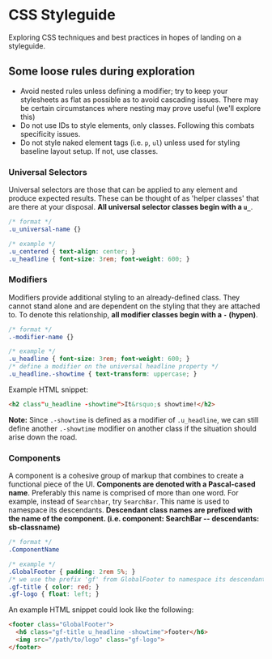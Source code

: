 # CSS Styleguide
Exploring CSS techniques and best practices in hopes of landing on a styleguide.

## Some loose rules during exploration

- Avoid nested rules unless defining a modifier; try to keep your stylesheets as flat as possible as to avoid cascading issues. There may be certain circumstances where nesting may prove useful (we'll explore this)
- Do not use IDs to style elements, only classes. Following this combats specificity issues.
- Do not style naked element tags (i.e. `p`, `ul`) unless used for styling baseline layout setup. If not, use classes.


### Universal Selectors

Universal selectors are those that can be applied to any element and produce expected results. These can be thought of as 'helper classes' that are there at your disposal. **All universal selector classes begin with a `u_`**.

```css
/* format */
.u_universal-name {}

/* example */
.u_centered { text-align: center; }
.u_headline { font-size: 3rem; font-weight: 600; }
```

### Modifiers

Modifiers provide additional styling to an already-defined class. They cannot stand alone and are dependent on the styling that they are attached to. To denote this relationship, **all modifier classes begin with a `-` (hypen)**.

```css
/* format */
.-modifier-name {}

/* example */
.u_headline { font-size: 3rem; font-weight: 600; }
/* define a modifier on the universal headline property */
.u_headline.-showtime { text-transform: uppercase; }
```

Example HTML snippet:

```html
<h2 class"u_headline -showtime">It&rsquo;s showtime!</h2>
```

**Note:** Since `.-showtime` is defined as a modifier of `.u_headline`, we can still define another `.-showtime` modifier on another class if the situation should arise down the road.


### Components

A component is a cohesive group of markup that combines to create a functional piece of the UI. **Components are denoted with a Pascal-cased name**. Preferably this name is comprised of more than one word. For example, instead of `Searchbar`, try `SearchBar`. This name is used to namespace its descendants. **Descendant class names are prefixed with the name of the component. (i.e. component: SearchBar -- descendants: sb-classname)**

```css
/* format */
.ComponentName

/* example */
.GlobalFooter { padding: 2rem 5%; }
/* we use the prefix 'gf' from GlobalFooter to namespace its descendants */
.gf-title { color: red; }
.gf-logo { float: left; }
```

An example HTML snippet could look like the following:

```html
<footer class="GlobalFooter">
  <h6 class="gf-title u_headline -showtime">footer</h6>
  <img src="/path/to/logo" class="gf-logo">
</footer>
```
